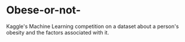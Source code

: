 # Obese-or-not-
Kaggle's Machine Learning competition on a dataset about a person's obesity and the factors associated with it.
